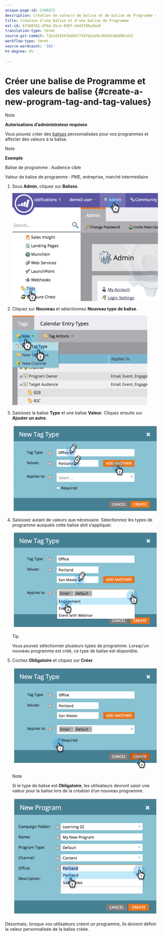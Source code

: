 ```yaml
---
unique-page-id: 2360272
description: Création de valeurs de balise et de balise de Programme - Documents Marketo - Documentation du produit
title: Création d’une balise et d’une balise de Programme
exl-id: 67300761-df6d-45ce-850f-4443789a3be9
translation-type: tm+mt
source-git-commit: 72e1d29347bd5b77107da1e9c30169cb6490c432
workflow-type: tm+mt
source-wordcount: '161'
ht-degree: 0%

---
```


# Créer une balise de Programme et des valeurs de balise {#create-a-new-program-tag-and-tag-values}

>[!NOTE]
>
>**Autorisations d’administrateur requises**

Vous pouvez créer des [balises](/help/marketo/product-docs/core-marketo-concepts/programs/working-with-programs/understanding-tags.md) personnalisées pour vos programmes et affecter des valeurs à la balise.

>[!NOTE]
>
>**Exemple**
>
>Balise de programme : Audience cible
>
>Valeur de balise de programme : PME, entreprise, marché intermédiaire

1. Sous **Admin**, cliquez sur **Balises**.

   ![](assets/image2014-9-24-12-3a10-3a32.png)

1. Cliquez sur **Nouveau** et sélectionnez **Nouveau type de balise**.

   ![](assets/image2014-9-24-12-3a12-3a43.png)

1. Saisissez la balise **Type** et une balise **Valeur**. Cliquez ensuite sur **Ajouter un autre**.

   ![](assets/image2014-9-24-12-3a16-3a55.png)

1. Saisissez autant de valeurs que nécessaire. Sélectionnez les types de programme auxquels cette balise doit s’appliquer.

   ![](assets/image2014-9-24-12-3a17-3a29.png)

   >[!TIP]
   >
   >Vous pouvez sélectionner plusieurs types de programme. Lorsqu’un nouveau programme est créé, ce type de balise est disponible.

1. Cochez **Obligatoire** et cliquez sur **Créer**.

   ![](assets/image2014-9-24-12-3a18-3a33.png)

   >[!NOTE]
   >
   >Si le type de balise est **Obligatoire**, les utilisateurs devront saisir une valeur pour la balise lors de la création d’un nouveau programme.

   ![](assets/image2014-9-24-12-3a19-3a17.png)

Désormais, lorsque vos utilisateurs créent un programme, ils doivent définir la valeur personnalisée de la balise créée.
